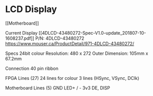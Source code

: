 # LCD Display
[[Motherboard]]


Current Display [[4DLCD-43480272-Spec-V1.0-update_201807-10-1608237.pdf]]
P/N: 4DLCD-43480272
https://www.mouser.ca/ProductDetail/971-4DLCD-43480272/

Specs
24bit colour
Resolution: 480 x 272
Outer Dimension: 105mm x 67.2mm

Connection
40 pin ribbon

FPGA Lines (27)
24 lines for colour
3 lines (HSync, VSync, DClk)

Motherboard Lines (5)
GND
LED+ / -
3v3
DE, DISP